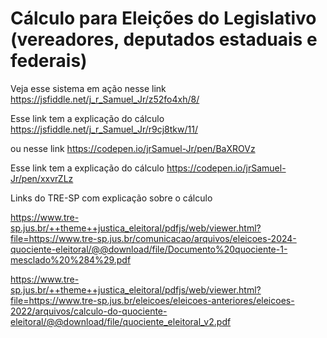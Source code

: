# Cálculo para Eleições do Legislativo (vereadores, deputados estaduais e federais)

Veja esse sistema em ação nesse link
https://jsfiddle.net/j_r_Samuel_Jr/z52fo4xh/8/

Esse link tem a explicação do cálculo
https://jsfiddle.net/j_r_Samuel_Jr/r9cj8tkw/11/

ou nesse link
https://codepen.io/jrSamuel-Jr/pen/BaXROVz

Esse link tem a explicação do cálculo
https://codepen.io/jrSamuel-Jr/pen/xxvrZLz


Links do TRE-SP com explicação sobre o cálculo

https://www.tre-sp.jus.br/++theme++justica_eleitoral/pdfjs/web/viewer.html?file=https://www.tre-sp.jus.br/comunicacao/arquivos/eleicoes-2024-quociente-eleitoral/@@download/file/Documento%20quociente-1-mesclado%20%284%29.pdf

https://www.tre-sp.jus.br/++theme++justica_eleitoral/pdfjs/web/viewer.html?file=https://www.tre-sp.jus.br/eleicoes/eleicoes-anteriores/eleicoes-2022/arquivos/calculo-do-quociente-eleitoral/@@download/file/quociente_eleitoral_v2.pdf
